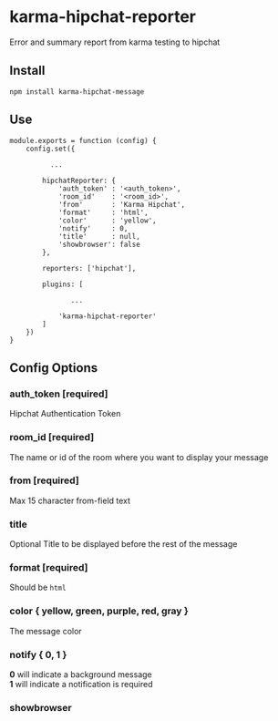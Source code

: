 # karma-hipchat-reporter
Error and summary report from karma testing to hipchat

## Install

    npm install karma-hipchat-message

## Use
    module.exports = function (config) {
        config.set({

              ...

            hipchatReporter: {
                'auth_token' : '<auth_token>',
                'room_id'    : '<room_id>',
                'from'       : 'Karma Hipchat',
                'format'     : 'html',
                'color'      : 'yellow',
                'notify'     : 0,
                'title'      : null,
                'showbrowser': false
            },

            reporters: ['hipchat'],

            plugins: [

                   ...

                'karma-hipchat-reporter'
            ]
        })
    }



## Config Options
### auth_token [required]
Hipchat Authentication Token

### room_id [required]
The name or id of the room where you want to display your message

### from [required]
Max 15 character from-field text

### title
Optional Title to be displayed before the rest of the message

### format [required]
Should be `html`

### color { yellow, green, purple, red, gray }
The message color

### notify { 0, 1 }
**0** will indicate a background message  
**1** will indicate a notification is required

### showbrowser


